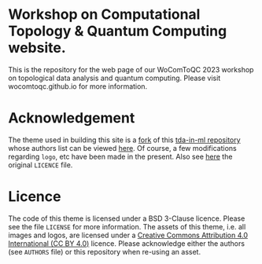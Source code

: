 # Workshop on Computational Topology & Quantum Computing website.


This is the repository for the web page of our WoComToQC 2023 workshop on topological data analysis and quantum computing. Please visit wocomtoqc.github.io for more information.



# Acknowledgement
The theme used in building this site is a [fork](https://github.com/tda-in-ml/tda-in-ml.github.io/fork) of this [tda-in-ml repository](https://github.com/tda-in-ml/tda-in-ml.github.io) whose authors list can be viewed [here](https://github.com/tda-in-ml/tda-in-ml.github.io/blob/master/AUTHORS). Of course, a few modifications regarding `logo`, etc have been made in the present. Also see [here](https://github.com/tda-in-ml/tda-in-ml.github.io/blob/master/LICENSE) the original `LICENCE` file.



# Licence

The code of this theme is licensed under a BSD 3-Clause licence. Please
see the file `LICENSE` for more information. The assets of this theme,
i.e. all images and logos, are licensed under a [Creative Commons Attribution
4.0 International (CC BY 4.0)](https://creativecommons.org/licenses/by/4.0/) licence.
Please acknowledge either the authors (see `AUTHORS` file) or this repository
when re-using an asset.
